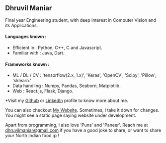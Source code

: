 ## Dhruvil Maniar

Final year Engineering student, with deep interest in Computer Vision and its Applications.

#### Languages known :
* Efficient in : Python, C++, C and Javascript.
* Familiar with : Java, Dart.

#### Frameworks known :
* ML / DL / CV : 'tensorflow(2.x, 1.x)', 'Keras', 'OpenCV', 'Scipy', 'Pillow', 'sklearn.'
* Data handling : Numpy, Pandas, Seaborn, Matplotlib.
* Web : React.js, Flask, Django.


*Visit my [Github](https://github.com/dhruvilmaniar) or [LinkedIn](https://linkedin.com/in/dhruvilmaniar) profile to know more about me.

You can also checkout [My Website](https://dhruvilmaniar.github.io/). 
Sometimes, I take it down for changes. You might see a static page saying website under development.


Apart from programming, I also love 'Puns' and 'Paneer'.
Reach me at [dhruvilmaniar@gmail.com](https://mail.google.com/mail/u/dhruvilmaniar@gmail.com) if you have a good joke to share, or want to share *your* North Indian food :p !